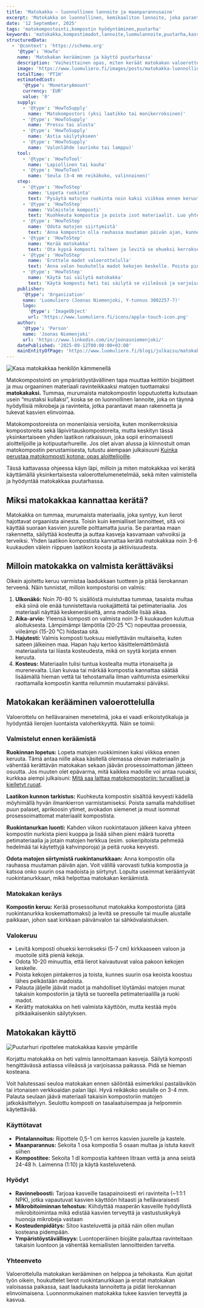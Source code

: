 ```yaml
---
title: 'Matokakka – luonnollinen lannoite ja maanparannusaine'
excerpt: 'Matokakka on luonnollinen, kemikaaliton lannoite, joka parantaa maan rakennetta ja tukee kasvien kasvua. Opi hyödyntämään se oikein.'
date: '12 September, 2025'
tags: 'matokompostointi,kompostin hyödyntäminen,puutarha'
keywords: 'matokakka,kompostimadot,lannoite,luomulannoite,puutarha,kasvit,ravinteet,maaperä,maanparannus,hyötykasvit,kukat,ekologisuus,kiertokulku,kompostointi,satokausi,kasvatustulos,viljely,vihannesmaa,kukkapenkki,käytännön käyttö,vinkit'
structuredData:
  - '@context': 'https://schema.org'
    '@type': 'HowTo'
    name: 'Matokakan kerääminen ja käyttö puutarhassa'
    description: 'Vaiheittainen opas, miten keräät matokakan valoerottelulla ja käytät sitä luonnollisena lannoitteena ja maanparannusaineena puutarhassa.'
    image: 'https://www.luomuliero.fi/images/posts/matokakka-luonnollinen-lannoite-opas-aloittelijoille/matokakkaa_kadella-1200.jpg'
    totalTime: 'PT1H'
    estimatedCost:
      '@type': 'MonetaryAmount'
      currency: 'EUR'
      value: '0'
    supply:
      - '@type': 'HowToSupply'
        name: 'Matokompostori (yksi laatikko tai monikerroksinen)'
      - '@type': 'HowToSupply'
        name: 'Pressu tai alusta'
      - '@type': 'HowToSupply'
        name: 'Astia säilytykseen'
      - '@type': 'HowToSupply'
        name: 'Valonlähde (aurinko tai lamppu)'
    tool:
      - '@type': 'HowToTool'
        name: 'Lapiollinen tai kauha'
      - '@type': 'HowToTool'
        name: 'Seula (3–4 mm reikäkoko, valinnainen)'
    step:
      - '@type': 'HowToStep'
        name: 'Lopeta ruokinta'
        text: 'Pysäytä matojen ruokinta noin kaksi viikkoa ennen keruuta. Tämä vähentää keskeneräistä jätettä ja tekee kompostista tasalaatuisempaa.'
      - '@type': 'HowToStep'
        name: 'Valmistele komposti'
        text: 'Kuohkeuta kompostia ja poista isot materiaalit. Luo yhteen nurkkaan ruokintapiste, jotta madot siirtyvät sinne.'
      - '@type': 'HowToStep'
        name: 'Odota matojen siirtymistä'
        text: 'Anna kompostin olla rauhassa muutaman päivän ajan, kunnes suurin osa madoista on siirtynyt ruokintanurkkaan.'
      - '@type': 'HowToStep'
        name: 'Kerää matokakka'
        text: 'Ota kypsä komposti talteen ja levitä se ohueksi kerrokseksi valoisalle alustalle.'
      - '@type': 'HowToStep'
        name: 'Erottele madot valoerottelulla'
        text: 'Anna valon houkutella madot kekojen keskelle. Poista pintakerros ja toista, kunnes jäljellä on vain matoja.'
      - '@type': 'HowToStep'
        name: 'Käytä tai säilytä matokakka'
        text: 'Käytä komposti heti tai säilytä se viileässä ja varjoisassa paikassa hengittävässä astiassa.'
    publisher:
      '@type': 'Organization'
      name: 'Luomuliero (Joonas Niemenjoki, Y-tunnus 3002257-7)'
      logo:
        '@type': 'ImageObject'
        url: 'https://www.luomuliero.fi/icons/apple-touch-icon.png'
    author:
      '@type': 'Person'
      name: 'Joonas Niemenjoki'
      url: 'https://www.linkedin.com/in/joonasniemenjoki/'
    datePublished: '2025-09-12T00:00:00+03:00'
    mainEntityOfPage: 'https://www.luomuliero.fi/blogi/julkaisu/matokakka-luonnollinen-lannoite-opas-aloittelijoille'
---
```


<picture>
  <source srcset="/images/posts/matokakka-luonnollinen-lannoite-opas-aloittelijoille/matokakkaa_kadella-800.avif 800w, /images/posts/matokakka-luonnollinen-lannoite-opas-aloittelijoille/matokakkaa_kadella-1200.avif 1200w" type="image/avif">
  <source srcset="/images/posts/matokakka-luonnollinen-lannoite-opas-aloittelijoille/matokakkaa_kadella-800.webp 800w, /images/posts/matokakka-luonnollinen-lannoite-opas-aloittelijoille/matokakkaa_kadella-1200.webp 1200w" type="image/webp">
  <img src="/images/posts/matokakka-luonnollinen-lannoite-opas-aloittelijoille/matokakkaa_kadella-800.jpg" srcset="/images/posts/matokakka-luonnollinen-lannoite-opas-aloittelijoille/matokakkaa_kadella-800.jpg 800w, /images/posts/matokakka-luonnollinen-lannoite-opas-aloittelijoille/matokakkaa_kadella-1200.jpg 1200w" alt="Kasa matokakkaa henkilön kämmenellä" sizes="(max-width: 600px) 100vw, 800px" style="max-width:100%;height:auto;" loading="lazy">
</picture>

Matokompostointi on ympäristöystävällinen tapa muuttaa keittiön biojätteet ja muu orgaaninen materiaali ravinteikkaaksi matojen tuottamaksi **matokakaksi.** Tummaa, murumaista matokompostin lopputuotetta kutsutaan usein “mustaksi kullaksi”, koska se on luonnollinen lannoite, joka on täynnä hyödyllisiä mikrobeja ja ravinteita, jotka parantavat maan rakennetta ja tukevat kasvien elinvoimaa.

Matokompostoreista on monenlaisia versioita, kuten monikerroksisia kompostoreita sekä läpivirtauskompostoreita, mutta keskityn tässä yksinkertaiseen yhden laatikon ratkaisuun, joka sopii erinomaisesti aloittelijoille ja kotipuutarhureille. Jos olet aivan alussa ja kiinnostuit oman matokompostin perustamisesta, tutustu aiempaan julkaisuuni [Kuinka perustaa matokomposti kotona: opas aloittelijoille](https://www.luomuliero.fi/blogi/julkaisu/kuinka-perustaa-matokomposti-kotona-opas-aloittelijoille).

Tässä kattavassa ohjeessa käyn läpi, milloin ja miten matokakkaa voi kerätä käyttämällä yksinkertaisesta valoerottelumenetelmää, sekä miten valmistella ja hyödyntää matokakkaa puutarhassa.

## Miksi matokakkaa kannattaa kerätä?

Matokakka on tummaa, murumaista materiaalia, joka syntyy, kun lierot hajottavat orgaanista ainesta. Toisin kuin kemialliset lannoitteet, sitä voi käyttää suoraan kasvien juurelle polttamatta juuria. Se parantaa maan rakennetta, säilyttää kosteutta ja auttaa kasveja kasvamaan vahvoiksi ja terveiksi. Yhden laatikon kompostista kannattaa kerätä matokakkaa noin 3-6 kuukauden välein riippuen laatikon koosta ja aktiivisuudesta.

## Milloin matokakka on valmista kerättäväksi

Oikein ajoitettu keruu varmistaa laadukkaan tuotteen ja pitää lierokannan terveenä. Näin tunnistat, milloin kompostorisi on valmis:

1. **Ulkonäkö:** Noin 70-80 % sisällöstä muistuttaa tummaa, tasaista multaa eikä siinä ole enää tunnistettavia ruokajätteitä tai petimateriaalia. Jos materiaali näyttää keskeneräiseltä, anna madoille lisää aikaa.
2. **Aika-arvio:** Yleensä komposti on valmista noin 3-6 kuukauden kuluttua aloituksesta. Lämpimämpi lämpötila (20-25 °C) nopeuttaa prosessia, viileämpi (15-20 °C) hidastaa sitä.
3. **Hajutesti:** Valmis komposti tuoksuu miellyttävän multaiselta, kuten sateen jälkeinen maa. Hapan haju kertoo käsittelemättömästä materiaalista tai liiasta kosteudesta, mikä on syytä korjata ennen keruuta.
4. **Kosteus:** Materiaalin tulisi tuntua kostealta mutta irtonaiselta ja murenevalta. Liian kuivaa tai märkää kompostia kannattaa säätää lisäämällä hieman vettä tai tehostamalla ilman vaihtumista esimerkiksi raottamalla kompostin kantta reilummin muutamaksi päiväksi.

## Matokakan kerääminen valoerottelulla

Valoerottelu on hellävarainen menetelmä, joka ei vaadi erikoistyökaluja ja hyödyntää lierojen luontaista valoherkkyyttä. Näin se toimii:

### Valmistelut ennen keräämistä

**Ruokinnan lopetus:** Lopeta matojen ruokkiminen kaksi viikkoa ennen keruuta. Tämä antaa niille aikaa käsitellä olemassa olevan materiaalin ja vähentää kerättävän matokakan sekaan jäävän prosessoimattoman jätteen osuutta. Jos muuten olet epävarma, mitä kaikkea madoille voi antaa ruoaksi, kurkkaa aiempi julkaisuni: [Mitä saa laittaa matokompostoriin: turvalliset ja kielletyt ruoat](https://www.luomuliero.fi/blogi/julkaisu/mita-saa-laittaa-matokompostoriin-turvalliset-ja-kielletyt-ruoat).

**Laatikon kunnon tarkistus:** Kuohkeuta kompostin sisältöä kevyesti kädellä möyhimällä hyvän ilmankierron varmistamiseksi. Poista samalla mahdolliset puun palaset, aprikoosin ytimet, avokadon siemenet ja muut isommat prosessoimattomat materiaalit kompostista.

**Ruokintanurkan luonti:** Kahden viikon ruokintatauon jälkeen kaiva yhteen kompostin nurkista pieni kuoppa ja lisää siihen pieni määrä tuoretta petimateriaalia ja jotain matojen herkkua (esim. sokeripitoista pehmeää hedelmää tai käytettyjä kahvinporoja) ja peitä ruoka kevyesti.

**Odota matojen siirtymistä ruokintanurkkaan:** Anna kompostin olla rauhassa muutaman päivän ajan. Voit välillä varovasti tutkia kompostia ja katsoa onko suurin osa madoista jo siirtynyt. Lopulta useimmat kerääntyvät ruokintanurkkaan, mikä helpottaa matokakan keräämistä.

### Matokakan keräys

**Kompostin keruu:** Kerää prosessoitunut matokakka kompostorista (jätä ruokintanurkka koskemattomaksi) ja levitä se pressulle tai muulle alustalle paikkaan, johon saat kirkkaan päivänvalon tai sähkövalaistuksen.

### Valokeruu

- Levitä komposti ohueksi kerrokseksi (5-7 cm) kirkkaaseen valoon ja muotoile siitä pieniä kekoja.
- Odota 10-20 minuuttia, että lierot kaivautuvat valoa pakoon kekojen keskelle.
- Poista kekojen pintakerros ja toista, kunnes suurin osa keoista koostuu lähes pelkästään madoista.
- Palauta jäljelle jäävät madot ja mahdolliset löytämäsi matojen munat takaisin kompostoriin ja täytä se tuoreella petimateriaalilla ja ruoki madot.
- Kerätty matokakka on heti valmista käyttöön, mutta kestää myös pitkäaikaisenkin säilytyksen.

## Matokakan käyttö

<picture>
  <source srcset="/images/posts/matokakka-luonnollinen-lannoite-opas-aloittelijoille/matokakan_kaytto-800.avif 800w, /images/posts/matokakka-luonnollinen-lannoite-opas-aloittelijoille/matokakan_kaytto-1200.avif 1200w" type="image/avif">
  <source srcset="/images/posts/matokakka-luonnollinen-lannoite-opas-aloittelijoille/matokakan_kaytto-800.webp 800w, /images/posts/matokakka-luonnollinen-lannoite-opas-aloittelijoille/matokakan_kaytto-1200.webp 1200w" type="image/webp">
  <img src="/images/posts/matokakka-luonnollinen-lannoite-opas-aloittelijoille/matokakan_kaytto-800.jpg" srcset="/images/posts/matokakka-luonnollinen-lannoite-opas-aloittelijoille/matokakan_kaytto-800.jpg 800w, /images/posts/matokakka-luonnollinen-lannoite-opas-aloittelijoille/matokakan_kaytto-1200.jpg 1200w" alt="Puutarhuri ripottelee matokakkaa kasvie ympärille" sizes="(max-width: 600px) 100vw, 800px" style="max-width:100%;height:auto;" loading="lazy">
</picture>

Korjattu matokakka on heti valmis lannoittamaan kasveja. Säilytä komposti hengittävässä astiassa viileässä ja varjoisassa paikassa. Pidä se hieman kosteana.

<aside>
Voit halutessasi seuloa matokakan ennen säilöntää esimerkiksi pastalävikön tai irtonaisen verkkoaidan palan läpi. Hyvä reikäkoko seulalle on 3-4 mm. Palauta seulaan jäävä materiaali takaisin kompostoriin matojen jatkokäsittelyyn. Seulottu komposti on tasalaatuisempaa ja helpommin käytettävää.
</aside>

### Käyttötavat

- **Pintalannoitus:** Ripottele 0,5-1 cm kerros kasvien juurelle ja kastele.
- **Maanparannus:** Sekoita 1 osa kompostia 5 osaan multaa ja istuta kasvit siihen
- **Kompostitee:** Sekoita 1 dl kompostia kahteen litraan vettä ja anna seistä 24-48 h. Laimenna (1:10) ja käytä kasteluvetenä.

### Hyödyt

- **Ravinneboosti:** Tarjoaa kasveille tasapainoisesti eri ravinteita (~1:1:1 NPK), jotka vapautuvat kasvien käyttöön hitaasti ja hellävaraisesti
- **Mikrobitoiminnan tehostus:** Kiihdyttää maaperän kasveille hyödyllistä mikrobitoimintaa mikä edistää kasvien terveyttä ja vastustuskykyä huonoja mikrobeja vastaan
- **Kosteudenpidätys:** Sitoo kasteluvettä ja pitää näin ollen mullan kosteana pidempään.
- **Ympäristöystävällisyys:** Luontoperäinen biojäte palauttaa ravinteitaan takaisin luontoon ja vähentää kemiallisten lannoitteiden tarvetta.

### Yhteenveto

Valoerottelulla matokakan kerääminen on helppoa ja tehokasta. Kun ajoitat työn oikein, houkuttelet lierot ruokintanurkkaan ja erotat matokakan valoisassa paikassa, saat laadukasta lannoitetta ja pidät lierokannan elinvoimaisena. Luonnonmukainen matokakka tukee kasvien terveyttä ja kasvua.
